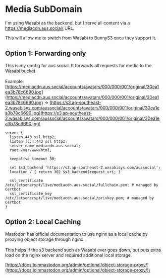 # Media SubDomain

I'm using Wasabi as the backend, but I serve all content via a https://mediacdn.aus.social/ URL.

This will allow me to switch from Wasabi to BunnyS3 once they support it.

## Option 1: Forwarding only

This is my config for aus.social. It forwards all requests for media to the Wasabi bucket.\
\
Example: [https://mediacdn.aus.social/accounts/avatars/000/000/001/original/30ea1ea3b78c6690.jpg](https://mediacdn.aus.social/accounts/avatars/000/000/001/original/30ea1ea3b78c6690.jpg) -> [https://s3.ap-southeast-2.wasabisys.com/aussocial/accounts/avatars/000/000/001/original/30ea1ea3b78c6690.jpg](https://s3.ap-southeast-2.wasabisys.com/aussocial/accounts/avatars/000/000/001/original/30ea1ea3b78c6690.jpg)

```
server {
  listen 443 ssl http2;
  listen [::]:443 ssl http2;
  server_name mediacdn.aus.social;
  root /var/www/html;

  keepalive_timeout 30;

  set $s3_backend 'https://s3.ap-southeast-2.wasabisys.com/aussocial';
  location / { return 302 $s3_backend$request_uri; }
  
  ssl_certificate /etc/letsencrypt/live/mediacdn.aus.social/fullchain.pem; # managed by Certbot
  ssl_certificate_key /etc/letsencrypt/live/mediacdn.aus.social/privkey.pem; # managed by Certbot
}

```

## Option 2: Local Caching

Mastodon has official documentation to use nginx as a local cache by proxying object storage through nginx. \
\
This helps if the s3 backend such as Wasabi ever goes down, but puts extra load on the nginx server and required additional local storage.

[https://docs.joinmastodon.org/admin/optional/object-storage-proxy/](https://docs.joinmastodon.org/admin/optional/object-storage-proxy/)\


